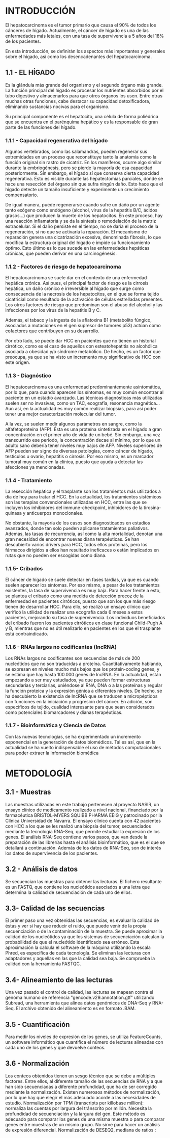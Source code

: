# INTRODUCCIÓN
El hepatocarcinoma es el tumor primario que causa el 90% de todos los cánceres de hígado. Actualmente, el cáncer de hígado es una de las enfermedades más letales, con una tasa de supervivencia a 5 años del 18% de los pacientes.

En esta introducción, se definirán los aspectos más importantes y generales sobre el hígado, así como los desencadenantes del hepatocarcinoma.

## 1.1 - EL HÍGADO

Es la glándula más grande del organismo y el segundo órgano más grande. La función principal del hígado es procesar los nutrientes absorbidos por el tubo digestivo y almacenarlos para que otros órganos los usen.
Entre otras muchas otras funciones, cabe destacar su capacidad detoxificadora, eliminando sustancias nocivas para el organismo.
 
Su principal componente es el hepatocito, una célula de forma poliédrica que se encuentra en el parénquima hepático y es la responsable de gran parte de las funciones del hígado.

### 1.1.1 - Capacidad regenerativa del hígado
Algunos vertebrados, como las salamandras, pueden regenerar sus extremidades en un proceso que reconstituye tanto la anatomía como la función original sin rastro de cicatriz. En los mamíferos, ocurre algo similar durante la embriogénesis, pero se pierde la mayoría de esa capacidad posteriormente.
Sin embargo, el hígado sí que conserva cierta capacidad regenerativa. Esto es visible durante las hepatectomías parciales, donde se hace una resección del órgano sin que sufra ningún daño. Esto hace que el hígado detecte un tamaño insuficiente y experimente un crecimiento compensatorio.

De igual manera, puede regenerarse cuando sufre un daño por un agente tanto exógeno como endógeno (alcohol, virus de la hepatitis B/C, ácidos grasos…) que producen la muerte de los hepatocitos. En este proceso, hay una reacción inflamatoria y se da la síntesis o remodelación de la matriz extracelular. 
Si el daño persiste en el tiempo, no se daría el proceso de la regeneración, si no que se activaría la reparación. El mecanismo de reparación genera una cicatrización excesiva, denominada fibrosis, lo que modifica la estructura original del hígado e impide su funcionamiento óptimo.
Esto último es lo que sucede en las enfermedades hepáticas crónicas, que pueden derivar en una carcinogénesis.

### 1.1.2 - Factores de riesgo de hepatocarcinoma
El hepatocarcinoma se suele dar en el contexto de una enfermedad hepática crónica. Así pues, el principal factor de riesgo es la cirrosis hepática, un daño crónico e irreversible al hígado que surge como consecuencia de la necrosis de los hepatocitos, en el que se forma tejido cicatricial como resultado de la activación de células estrelladas presentes.
Los otros factores de riesgo que predominan son el abuso del alcohol y las infecciones por los virus de la hepatitis B y C.

Además, el tabaco y la ingesta de la aflatoxina B1 (metabolito fúngico, asociados a mutaciones en el gen supresor de tumores p53) actúan como cofactores que contribuyen en su desarrollo.

Por otro lado, se puede dar HCC en pacientes que no tienen un historial cirrótico, como es el caso de aquellos con esteatohepatitis no alcohólica asociada a obesidad y/o síndrome metabólico. De hecho, es un factor que preocupa, ya que se ha visto un incremento muy significativo de HCC con este origen.


### 1.1.3 - Diagnóstico
El hepatocarcinoma es una enfermedad predominantemente asintomática, por lo que, para cuando aparecen los síntomas, es muy común encontrar al paciente en un estadío avanzado. 
Las técnicas diagnósticas más utilizadas suelen ser no invasivas, como un TAC, ecografía, resonancia magnética… 
Aun así, en la actualidad es muy común realizar biopsias, para así poder tener una mejor caracterización molecular del tumor.

A la vez, se suelen medir algunos parámetros en sangre, como la alfafetoproteína (AFP). Ésta es una proteína sintetizada en el hígado a gran concentración en el primer año de vida de un bebé. Sin embargo, una vez transcurrido ese periodo, la concentración decae al mínimo, por lo que un adulto sano debería tener niveles muy bajos de AFP. 
Niveles superiores de AFP pueden ser signo de diversas patologías, como cáncer de hígado, testículos u ovario, hepatitis o cirrosis. Por eso mismo, es un marcador tumoral muy común en la clínica, puesto que ayuda a detectar las afecciones ya mencionadas.

### 1.1.4 - Tratamiento
La resección hepática y el trasplante son los tratamientos más utilizados a día de hoy para tratar el HCC. En la actualidad, los tratamientos sistémicos son las terapias convencionales utilizadas en HCC, entre las que se incluyen los inhibidores del immune-checkpoint, inhibidores de la tirosina-quinasa y anticuerpos monoclonales.

No obstante, la mayoría de los casos son diagnosticados en estadíos avanzados, donde tan solo pueden aplicarse tratamientos paliativos. Además, las tasas de recurrencia, así como la alta mortalidad, denotan una gran necesidad de encontrar nuevas diana terapéuticas.
Se han descubierto varios drivers para HCC, todos ellos proteínas, pero los fármacos dirigidos a ellos han resultado ineficaces o están implicados en rutas que no pueden ser escogidas como diana.

### 1.1.5- Cribados
El cáncer de hígado se suele detectar en fases tardías, ya que es cuando suelen aparecer los síntomas. Por eso mismo, a pesar de los tratamientos existentes, la tasa de supervivencia es muy baja. Para hacer frente a esto, se plantea el cribado como una medida de detección precoz de la enfermedad en pacientes cirróticos, puesto que son los que más riesgo tienen de desarrollar HCC.
Para ello, se realizó un ensayo clínico que verificó la utilidad de realizar una ecografía cada 6 meses a estos pacientes, mejorando su tasa de supervivencia. 
Los individuos beneficiados del cribado fueron los pacientes cirróticos en clase funcional Child-Pugh A y B, mientras que no es útil realizarlo en pacientes en los que el trasplante está contraindicado.

### 1.1.6 - RNAs largos no codificantes (lncRNA)
Los RNAs largos no codificantes son secuencias de más de 200 nucleótidos que no son traducidas a proteína. Cuantitativamente hablando, se expresan en niveles mucho más bajos que los protein-coding genes, y se estima que hay hasta 100.000 genes de lncRNA. En la actualidad, están empezando a ser muy estudiados, 
ya que pueden formar estructuras secundarias y terciarias, uniéndose al RNA, DNA o a las proteínas y regular la función proteica y la expresión génica a diferentes niveles. 
De hecho, se ha descubierto la existencia de lncRNA que se traducen a micropéptidos con funciones en la iniciación y progresión del cáncer.
En adición, son específicos de tejido, cualidad interesante para que sean considerados como potenciales biomarcadores y dianas terapéuticas.





### 1.1.7 - Bioinformática y Ciencia de Datos
Con las nuevas tecnologías, se ha experimentado un incremento exponencial en la generación de datos biomédicos. Tal es así, que en la actualidad se ha vuelto indispensable el uso de métodos computacionales para poder extraer la información biomédica






# METODOLOGÍA
## 3.1 - Muestras
Las muestras utilizadas en este trabajo pertenecen al proyecto NASIR, un ensayo clínico de medicamento realizado a nivel nacional, financiado por la farmacéutica BRISTOL-MYERS SQUIBB PHARMA EEIG y patrocinado por la Clínica Universidad de Navarra.
El ensayo clínico cuenta con 42 pacientes con HCC a los que se les realizó una biopsia del tumor, secuenciados mediante la tecnología RNA-Seq, que permite estudiar la expresión de los genes.
El análisis RNA-Seq contiene varios pasos, que van desde la preparación de las librerías hasta el análisis bioinformático, que es el que se detallará a continuación.
Además de los datos de RNA-Seq, son de interés los datos de supervivencia de los pacientes.

## 3.2 - Análisis de datos
Se secuencian las muestras para obtener las lecturas. El fichero resultante es un FASTQ, que contiene los nucleótidos asociados a una letra que determina la calidad de secuenciación de cada uno de ellos.

## 3.3- Calidad de las secuencias
El primer paso una vez obtenidas las secuencias, es evaluar la calidad de éstas y ver si hay que reducir el ruido, que puede venir de la propia secuenciación o de la contaminación de la muestra.
Se puede aproximar la calidad de los nucleótidos ya que los sistemas de secuenciación calculan la probabilidad de que el nucleótido identificado sea erróneo. Esta aproximación la calcula el software de la máquina utilizando la escala Phred, es específica de cada tecnología.
Se eliminan las lecturas con adaptadores y aquellas en las que la calidad sea baja. 
Se comprueba la calidad con la herramienta FASTQC.

## 3.4- Alineamiento de las lecturas
Una vez pasado el control de calidad, las lecturas se mapean contra el genoma humano de referencia "gencode.v29.annotation.gtf" utilizando Subread, una herramienta que alinea datos genómicos de DNA-Seq y RNA-Seq.
El archivo obtenido del alineamiento es en formato .BAM.

## 3.5 - Cuantificación
Para medir los niveles de expresión de los genes, se utiliza FeatureCounts, un software informático que cuantifica el número de lecturas alineadas con cada uno de los genes y que devuelve conteos.

## 3.6 - Normalización
Los conteos obtenidos tienen un sesgo técnico que se debe a múltiples factores. Entre ellos, al diferente tamaño de las secuencias de RNA y a que han sido secuenciadas a diferente profundidad, que ha de ser corregido mediante la normalización.
Existen numerosos métodos de normalización, por lo que hay que elegir el más adecuado acorde a las necesidades de estudio.
Normalización por TPM (transcripts per killobase million): normaliza las cuentas por largura del tránscrito por millón. Necesita la profundidad de secuenciación y la largura del gen. Este método es adecuado para comparar los genes de una misma muestra o para comparar genes entre muestras de un mismo grupo. No sirve para hacer un análisis de expresión diferencial.
Normalización de DESEQ2, mediana de ratios : 



